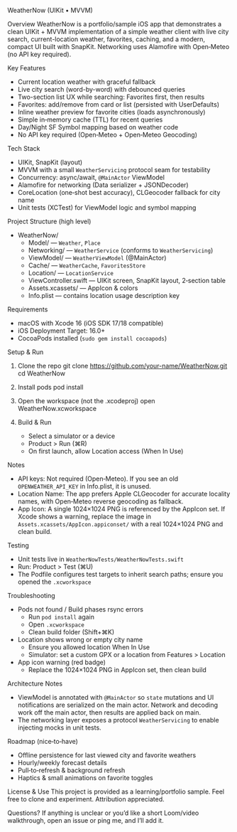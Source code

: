WeatherNow (UIKit • MVVM)

Overview
WeatherNow is a portfolio/sample iOS app that demonstrates a clean UIKit + MVVM implementation of a simple weather client with live city search, current-location weather, favorites, caching, and a modern, compact UI built with SnapKit. Networking uses Alamofire with Open‑Meteo (no API key required).

Key Features

- Current location weather with graceful fallback
- Live city search (word-by-word) with debounced queries
- Two-section list UX while searching: Favorites first, then results
- Favorites: add/remove from card or list (persisted with UserDefaults)
- Inline weather preview for favorite cities (loads asynchronously)
- Simple in‑memory cache (TTL) for recent queries
- Day/Night SF Symbol mapping based on weather code
- No API key required (Open‑Meteo + Open‑Meteo Geocoding)

Tech Stack

- UIKit, SnapKit (layout)
- MVVM with a small `WeatherServicing` protocol seam for testability
- Concurrency: async/await, `@MainActor` ViewModel
- Alamofire for networking (Data serializer + JSONDecoder)
- CoreLocation (one‑shot best accuracy), CLGeocoder fallback for city name
- Unit tests (XCTest) for ViewModel logic and symbol mapping

Project Structure (high level)

- WeatherNow/
  - Model/ — `Weather`, `Place`
  - Networking/ — `WeatherService` (conforms to `WeatherServicing`)
  - ViewModel/ — `WeatherViewModel` (@MainActor)
  - Cache/ — `WeatherCache`, `FavoritesStore`
  - Location/ — `LocationService`
  - ViewController.swift — UIKit screen, SnapKit layout, 2‑section table
  - Assets.xcassets/ — AppIcon & colors
  - Info.plist — contains location usage description key

Requirements

- macOS with Xcode 16 (iOS SDK 17/18 compatible)
- iOS Deployment Target: 16.0+
- CocoaPods installed (`sudo gem install cocoapods`)

Setup & Run

1. Clone the repo
   git clone https://github.com/your-name/WeatherNow.git
   cd WeatherNow

2. Install pods
   pod install

3. Open the workspace (not the .xcodeproj)
   open WeatherNow.xcworkspace

4. Build & Run
   - Select a simulator or a device
   - Product > Run (⌘R)
   - On first launch, allow Location access (When In Use)

Notes

- API keys: Not required (Open‑Meteo). If you see an old `OPENWEATHER_API_KEY` in Info.plist, it is unused.
- Location Name: The app prefers Apple CLGeocoder for accurate locality names, with Open‑Meteo reverse geocoding as fallback.
- App Icon: A single 1024×1024 PNG is referenced by the AppIcon set. If Xcode shows a warning, replace the image in `Assets.xcassets/AppIcon.appiconset/` with a real 1024×1024 PNG and clean build.

Testing

- Unit tests live in `WeatherNowTests/WeatherNowTests.swift`
- Run: Product > Test (⌘U)
- The Podfile configures test targets to inherit search paths; ensure you opened the `.xcworkspace`

Troubleshooting

- Pods not found / Build phases rsync errors
  - Run `pod install` again
  - Open `.xcworkspace`
  - Clean build folder (Shift+⌘K)
- Location shows wrong or empty city name
  - Ensure you allowed location When In Use
  - Simulator: set a custom GPX or a location from Features > Location
- App icon warning (red badge)
  - Replace the 1024×1024 PNG in AppIcon set, then clean build

Architecture Notes

- ViewModel is annotated with `@MainActor` so `state` mutations and UI notifications are serialized on the main actor. Network and decoding work off the main actor, then results are applied back on main.
- The networking layer exposes a protocol `WeatherServicing` to enable injecting mocks in unit tests.

Roadmap (nice‑to‑have)

- Offline persistence for last viewed city and favorite weathers
- Hourly/weekly forecast details
- Pull‑to‑refresh & background refresh
- Haptics & small animations on favorite toggles

License & Use
This project is provided as a learning/portfolio sample. Feel free to clone and experiment. Attribution appreciated.

Questions?
If anything is unclear or you’d like a short Loom/video walkthrough, open an issue or ping me, and I’ll add it.
